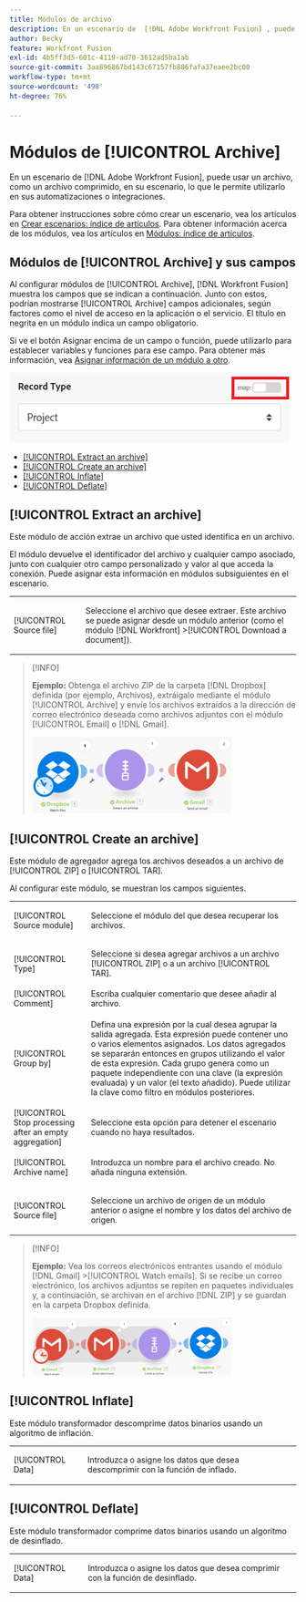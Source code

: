```yaml
---
title: Módulos de archivo
description: En un escenario de  [!DNL Adobe Workfront Fusion] , puede conectar un archivo, como un archivo comprimido, a varias aplicaciones y servicios de terceros. Por ejemplo, puede configurar un escenario que
author: Becky
feature: Workfront Fusion
exl-id: 4b5ff3d5-601c-4119-ad70-3612ad5ba1ab
source-git-commit: 3aa896867bd143c67157fb886fafa37eaee2bc00
workflow-type: tm+mt
source-wordcount: '498'
ht-degree: 76%

---
```


# Módulos de [!UICONTROL Archive]

En un escenario de [!DNL Adobe Workfront Fusion], puede usar un archivo, como un archivo comprimido, en su escenario, lo que le permite utilizarlo en sus automatizaciones o integraciones.

Para obtener instrucciones sobre cómo crear un escenario, vea los artículos en [Crear escenarios: índice de artículos](/help/workfront-fusion/create-scenarios/create-scenarios-toc.md). Para obtener información acerca de los módulos, vea los artículos en [Módulos: índice de artículos](/help/workfront-fusion/references/modules/modules-toc.md).

## Módulos de [!UICONTROL Archive] y sus campos

Al configurar módulos de [!UICONTROL Archive], [!DNL Workfront Fusion] muestra los campos que se indican a continuación. Junto con estos, podrían mostrarse [!UICONTROL Archive] campos adicionales, según factores como el nivel de acceso en la aplicación o el servicio. El título en negrita en un módulo indica un campo obligatorio.

Si ve el botón Asignar encima de un campo o función, puede utilizarlo para establecer variables y funciones para ese campo. Para obtener más información, vea [Asignar información de un módulo a otro](/help/workfront-fusion/create-scenarios/map-data/map-data-from-one-to-another.md).

![Conmutador Asignar](/help/workfront-fusion/references/apps-and-modules/assets/map-toggle-350x74.png)

* [[!UICONTROL Extract an archive]](#extract-an-archive)
* [[!UICONTROL Create an archive]](#create-an-archive)
* [[!UICONTROL Inflate]](#inflate)
* [[!UICONTROL Deflate]](#deflate)

## [!UICONTROL Extract an archive]

Este módulo de acción extrae un archivo que usted identifica en un archivo.

El módulo devuelve el identificador del archivo y cualquier campo asociado, junto con cualquier otro campo personalizado y valor al que acceda la conexión. Puede asignar esta información en módulos subsiguientes en el escenario.

<table style="table-layout:auto">
 <col> 
 <col> 
 <tbody> 
  <tr> 
   <td>[!UICONTROL Source file]</td> 
   <td> <p> Seleccione el archivo que desee extraer. Este archivo se puede asignar desde un módulo anterior (como el módulo [!DNL Workfront] &gt;[!UICONTROL Download a document]).</p>  </td> 
  </tr> 
 </tbody> 
</table>

>[!INFO]
>
>**Ejemplo:** Obtenga el archivo ZIP de la carpeta [!DNL Dropbox] definida (por ejemplo, Archivos), extráigalo mediante el módulo [!UICONTROL Archive] y envíe los archivos extraídos a la dirección de correo electrónico deseada como archivos adjuntos con el módulo [!UICONTROL Email] o [!DNL Gmail].
>
>![Dropbox de ejemplo](/help/workfront-fusion/references/apps-and-modules/assets/example-dropbox-350x134.png)

## [!UICONTROL Create an archive]

Este módulo de agregador agrega los archivos deseados a un archivo de [!UICONTROL ZIP] o [!UICONTROL TAR].

Al configurar este módulo, se muestran los campos siguientes.

<table style="table-layout:auto"> 
 <col> 
 <col> 
 <tbody> 
  <tr> 
   <td>[!UICONTROL Source module]</td> 
   <td> <p> Seleccione el módulo del que desea recuperar los archivos.</p> </td> 
  </tr> 
  <tr> 
   <td>[!UICONTROL Type] </td> 
   <td> <p>Seleccione si desea agregar archivos a un archivo [!UICONTROL ZIP] o a un archivo [!UICONTROL TAR].</p> </td> 
  </tr> 
  <tr> 
   <td>[!UICONTROL Comment]</td> 
   <td>Escriba cualquier comentario que desee añadir al archivo.</td> 
  </tr> 
  <tr> 
   <td>[!UICONTROL Group by]</td> 
   <td> <p>Defina una expresión por la cual desea agrupar la salida agregada. Esta expresión puede contener uno o varios elementos asignados. Los datos agregados se separarán entonces en grupos utilizando el valor de esta expresión. Cada grupo genera como un paquete independiente con una clave (la expresión evaluada) y un valor (el texto añadido). Puede utilizar la clave como filtro en módulos posteriores.</p> </td> 
  </tr> 
  <tr> 
   <td>[!UICONTROL Stop processing after an empty aggregation]</td> 
   <td>Seleccione esta opción para detener el escenario cuando no haya resultados.</td> 
  </tr> 
  <tr> 
   <td>[!UICONTROL Archive name]</td> 
   <td> <p> Introduzca un nombre para el archivo creado. No añada ninguna extensión.</p> </td> 
  </tr> 
  <tr> 
   <td>[!UICONTROL Source file]</td> 
   <td> <p>Seleccione un archivo de origen de un módulo anterior o asigne el nombre y los datos del archivo de origen.</p> </td> 
  </tr> 
 </tbody> 
</table>

>[!INFO]
>
>**Ejemplo:** Vea los correos electrónicos entrantes usando el módulo [!DNL Gmail] >[!UICONTROL Watch emails]. Si se recibe un correo electrónico, los archivos adjuntos se repiten en paquetes individuales y, a continuación, se archivan en el archivo [!DNL ZIP] y se guardan en la carpeta Dropbox definida.
>
>![Ejemplo de Gmail](/help/workfront-fusion/references/apps-and-modules/assets/example-gmail-350x102.png)

## [!UICONTROL Inflate]

Este módulo transformador descomprime datos binarios usando un algoritmo de inflación.

<table style="table-layout:auto">
 <col> 
 <col> 
 <tbody> 
  <tr> 
   <td>[!UICONTROL Data] </td> 
   <td> <p>Introduzca o asigne los datos que desea descomprimir con la función de inflado.</p> </td> 
  </tr> 
 </tbody> 
</table>

## [!UICONTROL Deflate]

Este módulo transformador comprime datos binarios usando un algoritmo de desinflado.

<table style="table-layout:auto">
 <col> 
 <col> 
 <tbody> 
  <tr> 
   <td>[!UICONTROL Data] </td> 
   <td> <p>Introduzca o asigne los datos que desea comprimir con la función de desinflado.</p> </td> 
  </tr> 
 </tbody> 
</table>
